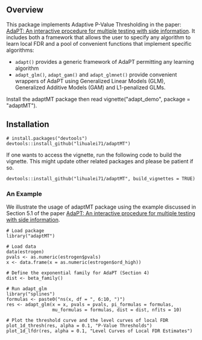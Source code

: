 ## Overview
This package implements Adaptive P-Value Thresholding in the paper: [AdaPT: An interactive procedure for multiple testing with side information](https://arxiv.org/abs/1609.06035). It includes both a framework that allows the user to specify any algorithm to learn local FDR and a pool of convenient functions that implement specific algorithms:

- `adapt()` provides a generic framework of AdaPT permitting any learning algorithm
- `adapt_glm()`, `adapt_gam()` and `adapt_glmnet()` provide convenient wrappers of AdaPT using Generalized Linear Models (GLM), Generalized Additive Models (GAM) and L1-penalized GLMs.

Install the adaptMT package then read vignette("adapt_demo", package = "adaptMT").

## Installation         

```
# install.packages("devtools")
devtools::install_github("lihualei71/adaptMT")
```
If one wants to access the vignette, run the following code to build the vignette. This might update other related packages and please be patient if so.

```
devtools::install_github("lihualei71/adaptMT", build_vignettes = TRUE)
```

### An Example
We illustrate the usage of adaptMT package using the example discussed in Section 5.1 of the paper [AdaPT: An interactive procedure for multiple testing with side information](https://arxiv.org/abs/1609.06035).

```
# Load package
library("adaptMT")

# Load data
data(estrogen)
pvals <- as.numeric(estrogen$pvals)
x <- data.frame(x = as.numeric(estrogen$ord_high))

# Define the exponential family for AdaPT (Section 4)
dist <- beta_family()

# Run adapt_glm
library("splines")
formulas <- paste0("ns(x, df = ", 6:10, ")")
res <- adapt_glm(x = x, pvals = pvals, pi_formulas = formulas,
                 mu_formulas = formulas, dist = dist, nfits = 10)

# Plot the threshold curve and the level curves of local FDR
plot_1d_thresh(res, alpha = 0.1, "P-Value Thresholds")
plot_1d_lfdr(res, alpha = 0.1, "Level Curves of Local FDR Estimates")
```

